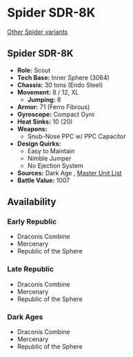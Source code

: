 # Spider SDR-8K 

[Other Spider variants](../spider.md) 

## Spider SDR-8K 

- **Role:** Scout 
- **Tech Base:** Inner Sphere (3084) 
- **Chassis:** 30 tons (Endo Steel) 
- **Movement:** 8 / 12, XL 
  - **Jumping:** 8 
- **Armor:** 71 (Ferro Fibrous) 
- **Gyroscope:** Compact Gyro 
- **Heat Sinks:** 10 (20) 
- **Weapons:** 
  - Snub-Nose PPC w/ PPC Capacitor 
- **Design Quirks:** 
  - Easy to Maintain 
  - Nimble Jumper 
  - No Ejection System 
- **Sources:** Dark Age , [Master Unit List](http://masterunitlist.info/Unit/Details/3016/spider-sdr-8k) 
- **Battle Value:** 1007 

## Availability 

### Early Republic 

- Draconis Combine 
- Mercenary 
- Republic of the Sphere 

### Late Republic 

- Draconis Combine 
- Mercenary 
- Republic of the Sphere 

### Dark Ages 

- Draconis Combine 
- Mercenary 
- Republic of the Sphere 


